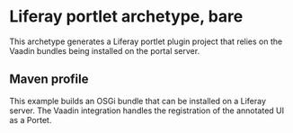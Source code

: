 # Liferay portlet archetype, bare
This archetype generates a Liferay portlet plugin project that relies on the Vaadin bundles being installed on the portal server.
## Maven profile
This example builds an OSGi bundle that can be installed on a Liferay server. The Vaadin integration handles the registration of the annotated UI as a Portet. 
